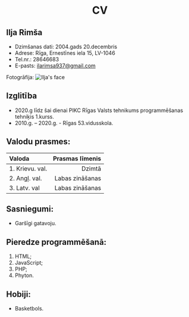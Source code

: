 #  <p align=center> CV <p/>

## Ilja Rimša

* Dzimšanas dati: 2004.gads 20.decembris
* Adrese: Rīga, Ernestīnes iela 15, LV-1046
* Tel.nr.: 28646683
* E-pasts: ilarimsa937@gmail.com


Fotogrāfija: 
![Ilja's face](https://sun9-50.userapi.com/impf/yKe5H91M1q1YDm_rdz2BKF3KisXYxXwEurbISA/raTAnYsIxWI.jpg?size=270x269&quality=96&proxy=1&sign=0900826233ec4c6ee25f45c839792e46&type=album)

## Izglitība

* 2020.g līdz šai dienai PIKC Rīgas Valsts tehnikums programmēšanas tehniķis 1.kurss. 
* 2010.g. – 2020.g. - Rīgas 53.vidusskola.


## Valodu prasmes:

|**Valoda**      | **Prasmas līmenis**  |
|:---            |                  ---:|
|1. Krievu. val. |       Dzimtā         |
|2. Angļ. val.   | Labas zināšanas      |
|3. Latv. val    | Labas zināšanas      |

## Sasniegumi:

* Garšīgi gatavoju.

## Pieredze programmēšanā:

1. HTML; 
2. JavaScript; 
3. PHP;
4. Phyton.

## Hobiji:

* Basketbols.


